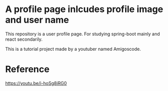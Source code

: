 # A profile page inlcudes profile image and user name

This repository is a user profile page. For studying spring-boot mainly and react secondarily.

This is a tutorial project made by a youtuber named Amigoscode.

# Reference

https://youtu.be/i-hoSg8iRG0
